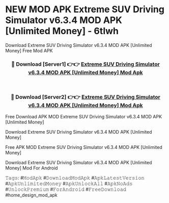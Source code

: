 # NEW MOD APK Extreme SUV Driving Simulator v6.3.4 MOD APK [Unlimited Money] - 6tlwh
Download Extreme SUV Driving Simulator v6.3.4 MOD APK [Unlimited Money] Free Mod APK

<div align="center">
<h3>🔴 Download [Server1] 👉👉 <a href="https://apk-comot.site?title=Extreme_SUV_Driving_Simulator_v6.3.4_MOD_APK_[Unlimited_Money]">Extreme SUV Driving Simulator v6.3.4 MOD APK [Unlimited Money] Mod Apk</a></h3><br>

<h3>🔴 Download [Server2] 👉👉 <a href="https://apk-comot.site?title=Extreme_SUV_Driving_Simulator_v6.3.4_MOD_APK_[Unlimited_Money]">Extreme SUV Driving Simulator v6.3.4 MOD APK [Unlimited Money] Mod Apk</a></h3>
</div>


Free Download APK MOD Extreme SUV Driving Simulator v6.3.4 MOD APK [Unlimited Money]

Download Extreme SUV Driving Simulator v6.3.4 MOD APK [Unlimited Money] 

Free APK MOD Extreme SUV Driving Simulator v6.3.4 MOD APK [Unlimited Money] 

Download Extreme SUV Driving Simulator v6.3.4 MOD APK [Unlimited Money] Mod For Android

𝚃𝚊𝚐𝚜: #𝙼𝚘𝚍𝙰𝚙𝚔 #𝙳𝚘𝚠𝚗𝚕𝚘𝚊𝚍𝙼𝚘𝚍𝙰𝚙𝚔 #𝙰𝚙𝚔𝙻𝚊𝚝𝚎𝚜𝚝𝚅𝚎𝚛𝚜𝚒𝚘𝚗 #𝙰𝚙𝚔𝚄𝚗𝚕𝚒𝚖𝚒𝚝𝚎𝚍𝙼𝚘𝚗𝚎𝚢 #𝙰𝚙𝚔𝚄𝚗𝚕𝚘𝚌𝚔𝙰𝚕𝚕 #𝙰𝚙𝚔𝙽𝚘𝙰𝚍𝚜 #𝚄𝚗𝚕𝚘𝚌𝚔𝙿𝚛𝚎𝚖𝚒𝚞𝚖 #𝙵𝚘𝚛𝙰𝚗𝚍𝚛𝚘𝚒𝚍 #𝙵𝚛𝚎𝚎𝙳𝚘𝚠𝚗𝚕𝚘𝚊𝚍 #home_design_mod_apk